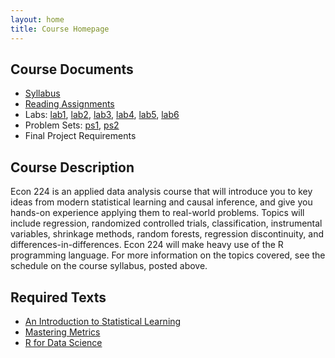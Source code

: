 ```yaml
---
layout: home 
title: Course Homepage
---
```


## Course Documents
- [Syllabus](./syllabus.pdf)
- [Reading Assignments](./reading-questions.pdf)
- Labs: [lab1](./lab01_student.Rmd), [lab2](./lab02_student.Rmd), [lab3](./lab03_student.Rmd), [lab4](./lab04_student.Rmd), [lab5](./lab05_student.Rmd), [lab6](./lab06_student.Rmd)
- Problem Sets: [ps1](./ps01-college.pdf), [ps2](./ps02-STAR.pdf)
- Final Project Requirements

## Course Description
Econ 224 is an applied data analysis course that will introduce you to
key ideas from modern statistical learning and causal inference, and give you hands-on experience applying them to real-world problems. 
Topics will include regression, randomized controlled trials,
classification, instrumental variables, shrinkage methods, random forests, regression discontinuity, and differences-in-differences. Econ 224 will make heavy use of the R programming language. 
For more information on the topics covered, see the schedule on the course syllabus, posted above. 

## Required Texts
  - [An Introduction to Statistical Learning](http://www-bcf.usc.edu/~gareth/ISL/)
  - [Mastering Metrics](http://masteringmetrics.com/)
  - [R for Data Science](http://r4ds.had.co.nz)




 


 

